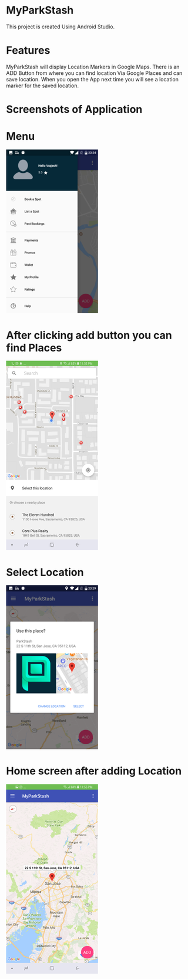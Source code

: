 # MyParkStash
This project is created Using Android Studio.
# Features
MyParkStash will display Location Markers in Google Maps.
There is an ADD Button from where you can find location Via Google Places and can save location.
When you open the App next time you will see a location marker for the saved location.


# Screenshots of Application
# Menu
<img src="https://github.com/vrajesh99999/MyParkStash/blob/master/screenshots/Screenshot_20180401-233407.png" width="250">

# After clicking add button you can find Places
<img src="https://github.com/vrajesh99999/MyParkStash/blob/master/screenshots/Screenshot_20180401-235209.png" width="250">

# Select Location
<img src="https://github.com/vrajesh99999/MyParkStash/blob/master/screenshots/Screenshot_20180401-232909.png" width="250">

# Home screen after adding Location
<img src="https://github.com/vrajesh99999/MyParkStash/blob/master/screenshots/Screenshot_20180401-235548.png" width="250">
